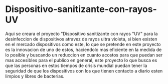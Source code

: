 # Dispositivo-sanitizante-con-rayos-UV
Aqui se creara el proyecto "Dispositivo sanitizante con rayos "UV" para la desinfeccion de dispositivos atravez de rayos 
ultra violeta, si bien existen en el mercado  dispositivos como este, lo que se pretende en este proyecto es la innovacion 
de uno de estos, haciendolo mas eficiente en la medida de lo posible y buscando un reduccion en cuanto acostos para que puedan ser
mas accesibles para el publico en general, este proyecto lo que busca es que las personas en estos tiempos de crisis mundial puedan 
tener la seguridad de que los dispositivos con los que tienen contacto a diario esten limpios y libres de bacterias.
